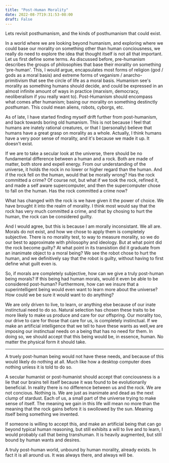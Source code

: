 ```yaml
---
title: "Post-Human Morality"
date: 2022-08-7T19:31:53-08:00
draft: False
---
```


Lets revisit posthumanism, and the kinds of posthumanism that could exist.

In a world where we are looking beyond humanism, and exploring where we could base our morality on something other than human conciousness, we really do need to explore the idea that thought itself is not all that important. 
Let us first define some terms. As discussed before, pre-humanism describes the groups of philosophies that base their morality on something 'pre-human'.
This, I would argue, encapsulates most forms of religion (god / gods as a moral basis) and extreme forms of veganism / anarcho-primitivism that see the circle of life as a moral basis.
Humanism see's morality as something humans should decide, and could be expressed in an almost infinite amount of ways in practice (marxism, democracy, neoliberalism if you really want to).
Post-Humanism should encompass what comes after humanism; basing our morality on something destinctly *post*human. 
This could mean aliens, robots, cyborgs, etc.

As of late, I have started finding myself drift further from post-humanism, and back towards boring old humanism.
This is not because I feel that humans are inately rational creatures, or that I (personally) believe that humans have a great grasp on morality as a whole.
Actually, I think humans have a very poor sense of morality, and it's because we made it up.
It doesn't exist.

If we are to take a secular look at the universe, there should be no fundamental difference between a human and a rock.
Both are made of matter, both store and expell energy.
From our understanding of the universe, it holds the rock in no lower or higher regard than the human.
And if the rock fell on the human, would that be morally wrong? 
Has the rock committed a crime?
Of course not, but what if we took the rock, refined it, and made a self aware supercomputer, and then the supercomputer chose to fall on the human.
Has the rock committed a crime now?

What has changed with the rock is we have given it the power of choice.
We have brought it into the realm of morality.
I think most would say that the rock has very much committed a crime, and that by chosing to hurt the human, the rock can be considered guilty.

And I would agree, but this is because I am morally inconsistant.
We all are.
Morals do not exist, and how we chose to apply them is completely subjective.
There is no morality test, to way to measure morality, so we do our best to approximate with philosophy and ideology.
But at what point did the rock become guilty?
At what point in its transistion did it graduate from an inanimate object to a moral being?
We see the robot chose to hurt the human, and we definitively say that the robot is guilty, without having to first define what guilt even is.

So, if morals are completely subjective, how can we give a truly post-human being morals?
If this being had human morals, would it even be able to be considered post-human?
Furthermore, how can we insure that a superintelligent being would even want to learn more about the universe?
How could we be sure it would want to do anything?

We are only driven to live, to learn, or anything else because of our inate instinctual need to do so.
Natural selection has chosen these traits to be more likely to make us produce and care for our offspring.
Our morality too, our drive to care for those that care for us, is completely instinctual.
If we make an artificial intelligence that we tell to have these wants as well,we are imposing our instinctual needs on a being that has no need for them.
In doing so, we should accept that this being would be, in essence, human.
No matter the physical form it should take.

---

A truely post-human being would not have these needs, and because of this would likely do nothing at all.
Much like how a desktop computer does nothing unless it is told to do so.

A secular humanist or post-humanist should accept that conciousness is a lie that our brains tell itself because it was found to be evolutionarily beneficial.
In reality there is no difference between us and the rock.
We are not concious.
Nothing is.
We are just as inanimate and dead as the next clump of stardust.
Each of us, a small part of the universe trying to make sense of itself.
The meaning we gain in this life will mean no more than the meaning that the rock gains before it is swollowed by the sun.
Meaning itself being something we invented.

If someone is willing to accept this, and make an artificial being that can go beyond typical human reasoning, but still exhibits a will to live and to learn, I would probably call that being transhuman.
It is heavily augmented, but still bound by human wants and desires.

A truly post-human world, unbound by human morality, already exists.
In fact it is all around us.
It was always there, and always will be.
